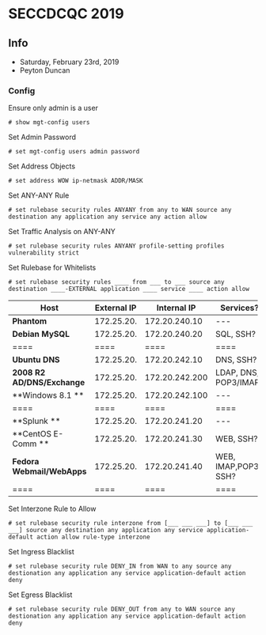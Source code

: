 # SECCDCQC 2019
## Info
- Saturday, February 23rd, 2019
- Peyton Duncan

### Config
Ensure only admin is a user

```config
# show mgt-config users
```

Set Admin Password

```config
# set mgt-config users admin password
```

Set Address Objects
```config
# set address WOW ip-netmask ADDR/MASK
```

Set ANY-ANY Rule
```config
# set rulebase security rules ANYANY from any to WAN source any destination any application any service any action allow
```

Set Traffic Analysis on ANY-ANY
```config
# set rulebase security rules ANYANY profile-setting profiles vulnerability strict
```

Set Rulebase for Whitelists
```config
# set rulebase security rules ____ from ___ to ___ source any destination ____-EXTERNAL application ____ service ____ action allow
```
|Host|External IP|Internal IP|Services?
|---|---|---|---|
|**Phantom**                   |172.25.20.   |172.20.240.10   |---|
|**Debian MySQL**              |172.25.20.   |172.20.240.20   |SQL, SSH?|
|====|====|====|====|
|**Ubuntu DNS**                |172.25.20.   |172.20.242.10   |DNS, SSH?|
|**2008 R2 AD/DNS/Exchange**   |172.25.20.   |172.20.242.200   |LDAP, DNS, POP3/IMAP?|
|**Windows 8.1 **              |172.25.20.   |172.20.242.100   |---|
|====|====|====|====|
|**Splunk  **                  |172.25.20.   |172.20.241.20   |---|
|**CentOS E-Comm **            |172.25.20.   |172.20.241.30   |WEB, SSH?|
|**Fedora Webmail/WebApps**    |172.25.20.   |172.20.241.40   |WEB, IMAP,POP3, SSH?|
|====|====|====|====|

Set Interzone Rule to Allow
```config
# set rulebase security rule interzone from [___ ___ ___] to [___ ___ ___] source any destination any application any service application-default action allow rule-type interzone
```

Set Ingress Blacklist
```config
# set rulebase security rule DENY_IN from WAN to any source any destionation any application any service application-default action deny
```

Set Egress Blacklist
```config
# set rulebase security rule DENY_OUT from any to WAN source any destionation any application any service application-default action deny
```
